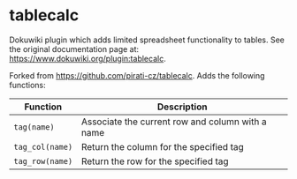tablecalc
=========

Dokuwiki plugin which adds limited spreadsheet functionality to tables. See
the original documentation page at: https://www.dokuwiki.org/plugin:tablecalc.

Forked from https://github.com/pirati-cz/tablecalc. Adds the following
functions:

  | Function        | Description                                      |
  | --------------- | ------------------------------------------------ |
  | `tag(name)`     | Associate the current row and column with a name |
  | `tag_col(name)` | Return the column for the specified tag          |
  | `tag_row(name)` | Return the row for the specified tag             |
